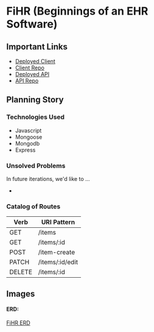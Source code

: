 # FiHR (Beginnings of an EHR Software)



## Important Links

- [Deployed Client](https://fionabeatricewong.github.io/fihr-client)
- [Client Repo](https://github.com/fionabeatricewong/fihr-client)
- [Deployed API]()
- [API Repo](https://github.com/fionabeatricewong/fihr-api)

## Planning Story



### Technologies Used

- Javascript
- Mongoose
- Mongodb
- Express

### Unsolved Problems

In future iterations, we'd like to ...

-

### Catalog of Routes

Verb         |	URI Pattern
------------ | -------------
GET | /items
GET | /items/:id
POST | /item-create
PATCH | /items/:id/edit
DELETE | /items/:id

## Images

#### ERD:
[FiHR ERD](https://i.imgur.com/VZsODo8.png)
